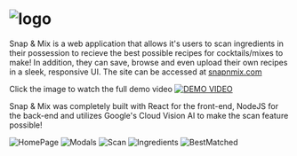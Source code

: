 # ![logo](https://github.com/Taimoor-Salam/snapnmix/blob/main/frontend/src/Components/NavBar/SnapAndMixLogo.png)

Snap & Mix is a web application that allows it's users to scan ingredients in their possession to recieve the best possible recipes for cocktails/mixes to make! In addition, they can save, browse and even upload their own recipes in a sleek, responsive UI. The site can be accessed at [snapnmix.com](http://snapnmix.com)

Click the image to watch the full demo video
[![DEMO VIDEO](https://i.imgur.com/4q6LYEV.png)](https://www.youtube.com/watch?v=yZXUCTVWP_0&list=LLgCMyRnOoBYFtU5zAOQCGaQ&ab_channel=DevinC "Snap & Mix")

Snap & Mix was completely built with React for the front-end, NodeJS for the back-end and utilizes Google's Cloud Vision AI to make the scan feature possible!

![HomePage](https://github.com/Taimoor-Salam/snapnmix/blob/main/frontend/public/HomePage.png)
![Modals](https://github.com/Taimoor-Salam/snapnmix/blob/main/frontend/public/ModalShowcase.png)
![Scan](https://github.com/Taimoor-Salam/snapnmix/blob/main/frontend/public/ScanPage.png)
![Ingredients](https://github.com/Taimoor-Salam/snapnmix/blob/main/frontend/public/Ingredients%20Scan.png)
![BestMatched](https://github.com/Taimoor-Salam/snapnmix/blob/main/frontend/public/BestMatchedCocktails.png)

